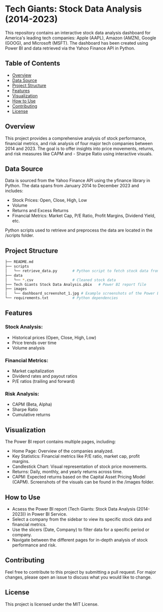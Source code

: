 # Tech Giants: Stock Data Analysis (2014-2023)
This repository contains an interactive stock data analysis dashboard for America's leading tech companies: Apple (AAPL), Amazon (AMZN), Google (GOOG), and Microsoft (MSFT). The dashboard has been created using Power BI and data retrieved via the Yahoo Finance API in Python.

## Table of Contents
- [Overview](#overview)
- [Data Source](#data-source)
- [Project Structure](#project-Structure)
- [Features](#features)
- [Visualization](#visualization)
- [How to Use](#how-to-Use)
- [Contributing](#contributing)
- [License](#license)

## Overview
This project provides a comprehensive analysis of stock performance, financial metrics, and risk analysis of four major tech companies between 2014 and 2023. The goal is to offer insights into price movements, returns, and risk measures like CAPM and - Sharpe Ratio using interactive visuals.

## Data Source
Data is sourced from the Yahoo Finance API using the yfinance library in Python.
The data spans from January 2014 to December 2023 and includes:
- Stock Prices: Open, Close, High, Low
- Volume
- Returns and Excess Returns
- Financial Metrics: Market Cap, P/E Ratio, Profit Margins, Dividend Yield, etc.

Python scripts used to retrieve and preprocess the data are located in the /scripts folder.

## Project Structure
```bash
├── README.md
├── scripts
│   └── retrieve_data.py       # Python script to fetch stock data from Yahoo Finance
├── data
│   └── *.csv                  # Cleaned stock data
├── Tech Giants Stock Data Analysis.pbix   # Power BI report file
├── images
│   └── dashboard_screenshot_1.jpg # Example screenshots of the Power BI dashboard
└── requirements.txt           # Python dependencies
```

## Features
### Stock Analysis:
- Historical prices (Open, Close, High, Low)
- Price trends over time
- Volume analysis

### Financial Metrics:
- Market capitalization
- Dividend rates and payout ratios
- P/E ratios (trailing and forward)

### Risk Analysis:
- CAPM (Beta, Alpha)
- Sharpe Ratio
- Cumulative returns

## Visualization
The Power BI report contains multiple pages, including:
- Home Page: Overview of the companies analyzed.
- Key Statistics: Financial metrics like P/E ratio, market cap, profit margins.
- Candlestick Chart: Visual representation of stock price movements.
- Returns: Daily, monthly, and yearly returns across time.
- CAPM: Expected returns based on the Capital Asset Pricing Model (CAPM).
Screenshots of the visuals can be found in the /images folder.

## How to Use
- Acsess the Power BI report (Tech Giants: Stock Data Analysis (2014-2023)) in Power BI Service.
- Select a company from the sidebar to view its specific stock data and financial metrics.
- Use the slicers (Date, Company) to filter data for a specific period or company.
- Navigate between the different pages for in-depth analysis of stock performance and risk.

## Contributing
Feel free to contribute to this project by submitting a pull request. For major changes, please open an issue to discuss what you would like to change.

## License
This project is licensed under the MIT License.
